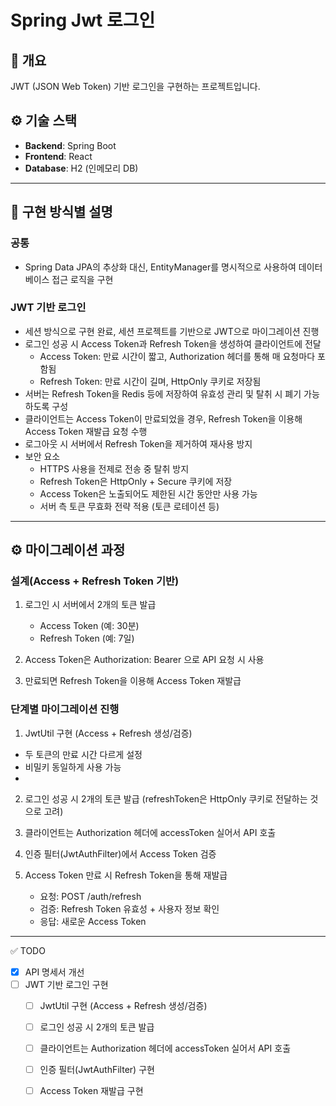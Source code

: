 # Spring Jwt 로그인

## 📌 개요

JWT (JSON Web Token) 기반 로그인을 구현하는 프로젝트입니다.

## ⚙️ 기술 스택

- **Backend**: Spring Boot
- **Frontend**: React
- **Database**: H2 (인메모리 DB)

---

## 🚀 구현 방식별 설명

### 공통
- Spring Data JPA의 추상화 대신, EntityManager를 명시적으로 사용하여 데이터베이스 접근 로직을 구현

### JWT 기반 로그인
- 세션 방식으로 구현 완료, 세션 프로젝트를 기반으로 JWT으로 마이그레이션 진행
- 로그인 성공 시 Access Token과 Refresh Token을 생성하여 클라이언트에 전달
    - Access Token: 만료 시간이 짧고, Authorization 헤더를 통해 매 요청마다 포함됨
    - Refresh Token: 만료 시간이 길며, HttpOnly 쿠키로 저장됨
- 서버는 Refresh Token을 Redis 등에 저장하여 유효성 관리 및 탈취 시 폐기 가능하도록 구성
- 클라이언트는 Access Token이 만료되었을 경우, Refresh Token을 이용해 Access Token 재발급 요청 수행
- 로그아웃 시 서버에서 Refresh Token을 제거하여 재사용 방지
- 보안 요소
    - HTTPS 사용을 전제로 전송 중 탈취 방지
    - Refresh Token은 HttpOnly + Secure 쿠키에 저장
    - Access Token은 노출되어도 제한된 시간 동안만 사용 가능
    - 서버 측 토큰 무효화 전략 적용 (토큰 로테이션 등)

---

## ⚙️ 마이그레이션 과정

### 설계(Access + Refresh Token 기반)
1. 로그인 시 서버에서 2개의 토큰 발급
   - Access Token (예: 30분)
   - Refresh Token (예: 7일)

2. Access Token은 Authorization: Bearer <token>으로 API 요청 시 사용

3. 만료되면 Refresh Token을 이용해 Access Token 재발급

### 단계별 마이그레이션 진행

1. JwtUtil 구현 (Access + Refresh 생성/검증)
- 두 토큰의 만료 시간 다르게 설정
- 비밀키 동일하게 사용 가능
- 
2. 로그인 성공 시 2개의 토큰 발급
   (refreshToken은 HttpOnly 쿠키로 전달하는 것으로 고려)

3. 클라이언트는 Authorization 헤더에 accessToken 실어서 API 호출

4. 인증 필터(JwtAuthFilter)에서 Access Token 검증

5. Access Token 만료 시 Refresh Token을 통해 재발급
   - 요청: POST /auth/refresh  
   - 검증: Refresh Token 유효성 + 사용자 정보 확인  
   - 응답: 새로운 Access Token   

---


✅ TODO
- [X] API 명세서 개선
- [ ] JWT 기반 로그인 구현
  - [ ] JwtUtil 구현 (Access + Refresh 생성/검증)
  - [ ] 로그인 성공 시 2개의 토큰 발급
  - [ ] 클라이언트는 Authorization 헤더에 accessToken 실어서 API 호출
  - [ ] 인증 필터(JwtAuthFilter) 구현
  - [ ] Access Token 재발급 구현


